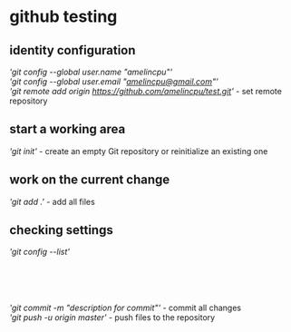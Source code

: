 github testing
===

identity configuration
---

_'git config --global user.name "amelincpu"'_<br/>
_'git config --global user.email "amelincpu@gmail.com"'_<br/>
_'git remote add origin https://github.com/amelincpu/test.git'_    - set remote repository

start a working area
---

_'git init'_    - create an empty Git repository or reinitialize an existing one

work on the current change
---

_'git add .'_    - add all files

checking settings
---

_'git config --list'_<br/><br/><br/><br/><br/>






_'git commit -m "description for commit"'_    - commit all changes<br/>
_'git push -u origin master'_    - push files to the repository<br/>